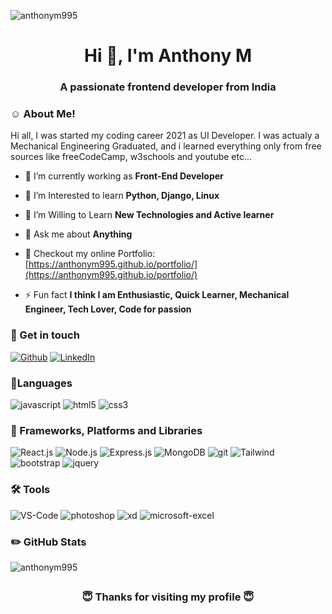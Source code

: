<p align="left"> <img src="https://komarev.com/ghpvc/?username=anthonym995&label=Profile%20views&color=0e75b6&style=flat" alt="anthonym995" /> </p>
<h1 align="center">Hi 👋, I'm Anthony M</h1>
<h3 align="center">A passionate frontend developer from India</h3>

<h3 align="Left">☺️ About Me!</h3>
<p>Hi all, I was started my coding career 2021 as UI Developer. I was actualy a Mechanical Engineering Graduated, 
 and i learned everything only from free sources like freeCodeCamp, w3schools and youtube etc...</p>

- 🔭 I’m currently working as **Front-End Developer**

- 🌱 I’m Interested to learn **Python, Django, Linux**

- 👯 I’m Willing to Learn **New Technologies and Active learner**

- 💬 Ask me about **Anything**

- 📄 Checkout my online Portfolio: [https://anthonym995.github.io/portfolio/](https://anthonym995.github.io/portfolio/)

- ⚡ Fun fact **I think I am Enthusiastic, Quick Learner, Mechanical Engineer, Tech Lover, Code for passion**

<h3 align="left">🔗 Get in touch</h3>
<p align="left">
 <a href="https://github.com/anthonym995" target="_blank"><img alt="Github" src="https://img.shields.io/badge/GitHub-%2312100E.svg?&style=for-the-badge&logo=Github&logoColor=white" /></a>
<a href="https://www.linkedin.com/in/anthony-m1995/" target="_blank"><img alt="LinkedIn" src="https://img.shields.io/badge/linkedin-%230077B5.svg?&style=for-the-badge&logo=linkedin&logoColor=white" /></a>
</p>

<h3 align="left">📖Languages</h3>
<p align="left">
<img src="https://img.shields.io/badge/JavaScript-323330?style=for-the-badge&logo=javascript&logoColor=F7DF1E" alt="javascript"/> 
<img src="https://img.shields.io/badge/HTML5-E34F26?style=for-the-badge&logo=html5&logoColor=white" alt="html5"/>
<img src="https://img.shields.io/badge/CSS3-1572B6?style=for-the-badge&logo=css3&logoColor=white" alt="css3"/>
 
</p>

<h3 align="left">📖 Frameworks, Platforms and Libraries</h3>
<p align="left">
<img src="https://img.shields.io/badge/react-%2320232a.svg?style=for-the-badge&logo=react&logoColor=%2361DAFB" alt="React.js"/>
<img src="https://img.shields.io/badge/node.js-6DA55F?style=for-the-badge&logo=node.js&logoColor=white" alt="Node.js"/>
<img src="https://img.shields.io/badge/express.js-%23404d59.svg?style=for-the-badge&logo=express&logoColor=%2361DAFB" alt="Express.js"/>
<img src="https://img.shields.io/badge/MongoDB-%234ea94b.svg?style=for-the-badge&logo=mongodb&logoColor=white" alt="MongoDB"/>
<img src="https://img.shields.io/badge/Git-F05032?style=for-the-badge&logo=git&logoColor=white" alt="git"/>
<img src="https://img.shields.io/badge/tailwindcss-%2338B2AC.svg?style=for-the-badge&logo=tailwind-css&logoColor=white" alt="Tailwind"/>
<img src="https://img.shields.io/badge/Bootstrap-563D7C?style=for-the-badge&logo=bootstrap&logoColor=white" alt="bootstrap"/>
<img src="https://img.shields.io/badge/jQuery-0769AD?style=for-the-badge&logo=jquery&logoColor=white" alt="jquery"/>


<h3 align="left">🛠 Tools</h3>
<p>
<img src="https://img.shields.io/badge/Visual%20Studio%20Code-0078d7.svg?style=for-the-badge&logo=visual-studio-code&logoColor=white" alt="VS-Code"/>
<img src="https://img.shields.io/badge/Adobe-Photoshop-31A8FF?style=for-the-badge&logo=Adobe-Photoshop&labelColor=0a446b&logoWidth=15" alt="photoshop"/> 
<img src="https://img.shields.io/badge/Adobe%20XD-470137?style=for-the-badge&logo=Adobe%20XD&logoColor=#FF61F6" alt="xd"/>
<img src="https://img.shields.io/badge/Microsoft_Excel-217346?style=for-the-badge&logo=microsoft-excel&logoColor=white" alt="microsoft-excel"/>
 
</p>

<h3 align="left">✏️ GitHub Stats</h3>

<p><img align="center" src="https://github-readme-stats.vercel.app/api/top-langs?username=anthonym995&show_icons=true&locale=en&layout=compact&title_color=007bff&text_color=e7e7e7&icon_color=007bff&bg_color=171c28" alt="anthonym995" />

</p>


##
<h3 align="center"> 😇 Thanks for visiting my profile 😇 </h3>
